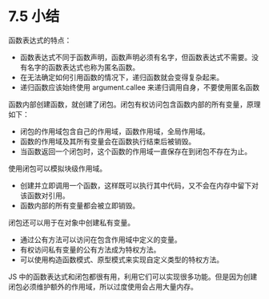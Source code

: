 # 7.5 小结
函数表达式的特点：
- 函数表达式不同于函数声明，函数声明必须有名字，但函数表达式不需要。没有名字的函数表达式也称为匿名函数。
- 在无法确定如何引用函数的情况下，递归函数就会变得复杂起来。
- 递归函数应该始终使用 argument.callee 来递归调用自身，不要使用匿名函数

函数内部创建函数，就创建了闭包。闭包有权访问包含函数内部的所有变量，原理如下：
- 闭包的作用域包含自己的作用域，函数作用域，全局作用域。
- 函数的作用域及其所有变量会在函数执行结束后被销毁。
- 当函数返回一个闭包时，这个函数的作用域一直保存在到闭包不存在为止。

使用闭包可以模拟块级作用域。
- 创建并立即调用一个函数，这样既可以执行其中代码，又不会在内存中留下对该函数对引用。
- 函数内部的所有变量都会被立即销毁。

闭包还可以用于在对象中创建私有变量。
- 通过公有方法可以访问在包含作用域中定义的变量。
- 有权访问私有变量的公有方法成为特权方法。
- 可以使用构造函数模式、原型模式来实现自定义类型的特权方法。

JS 中的函数表达式和闭包都很有用，利用它们可以实现很多功能。但是因为创建闭包必须维护额外的作用域，所以过度使用会占用大量内存。